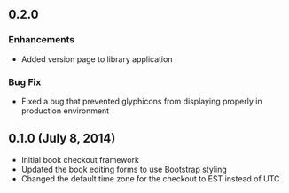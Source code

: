 ## 0.2.0

### Enhancements
- Added version page to library application

### Bug Fix
- Fixed a bug that prevented glyphicons from displaying properly in production environment

## 0.1.0 (July 8, 2014)

- Initial book checkout framework
- Updated the book editing forms to use Bootstrap styling
- Changed the default time zone for the checkout to EST instead of UTC
